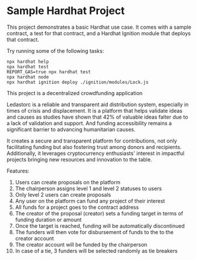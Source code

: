 # Sample Hardhat Project

This project demonstrates a basic Hardhat use case. It comes with a sample contract, a test for that contract, and a Hardhat Ignition module that deploys that contract.

Try running some of the following tasks:

```shell
npx hardhat help
npx hardhat test
REPORT_GAS=true npx hardhat test
npx hardhat node
npx hardhat ignition deploy ./ignition/modules/Lock.js
```
This project is a decentralized crowdfunding application

Ledastorc is a reliable and transparent aid distribution system, especially in times of crisis and displacement. It is a platform that helps validate ideas and causes as studies have shown that 42% of valuable ideas falter due to a lack of validation and support. And funding accessibility remains a significant barrier to advancing humanitarian causes.

It creates a secure and transparent platform for contributions, not only facilitating funding but also fostering trust among donors and recipients. Additionally, it leverages cryptocurrency enthusiasts' interest in impactful projects bringing new resources and innovation to the table.

Features:
1. Users can create proposals on the platform
2. The chairperson assigns level 1 and level 2 statuses to users
3. Only level 2 users can create proposals
4. Any user on the platform can fund any project of their interest
5. All funds for a project goes to the contract address
6. The creator of the proposal (creator) sets a funding target in terms of funding duration or amount
7. Once the target is reached, funding will be automatically discontinued
8. The funders will then vote for disbursement of funds to the to the creator account
9. The creator account will be funded by the chairperson 
10. In case of a tie, 3 funders will be selected randomly as tie breakers